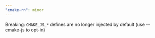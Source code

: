 ```yaml
---
"cmake-rn": minor
---
```


Breaking: `CMAKE_JS_*` defines are no longer injected by default (use --cmake-js to opt-in)
